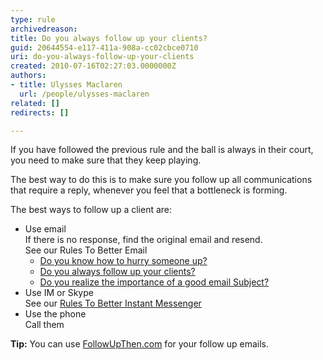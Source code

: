 ```yaml
---
type: rule
archivedreason: 
title: Do you always follow up your clients?
guid: 20644554-e117-411a-908a-cc02cbce0710
uri: do-you-always-follow-up-your-clients
created: 2010-07-16T02:27:03.0000000Z
authors: 
- title: Ulysses Maclaren
  url: /people/ulysses-maclaren
related: []
redirects: []

---
```


If you have followed the previous rule and the ball is always in their court, you need to make sure that they keep playing.

The best way to do this is to make sure you follow up all communications that require a reply, whenever you feel that a bottleneck is forming.

The best ways to follow up a client are:

<!--endintro-->

* Use email  
If there is no response, find the original email and resend.  
See our Rules To Better Email 
  - [Do you know how to hurry someone up?](/do-you-know-how-to-follow-up-an-unanswered-email)
  - [Do you always follow up your clients?](/do-you-follow-up-emails-effectively)
  - [Do you realize the importance of a good email Subject?](/do-you-realize-the-importance-of-a-good-email-subject)
* Use IM or Skype   
See our [Rules To Better Instant Messenger](/rules-to-better-im)
* Use the phone  
Call them

**Tip:** You can use [FollowUpThen.com](https://www.followupthen.com/) for your follow up emails.
